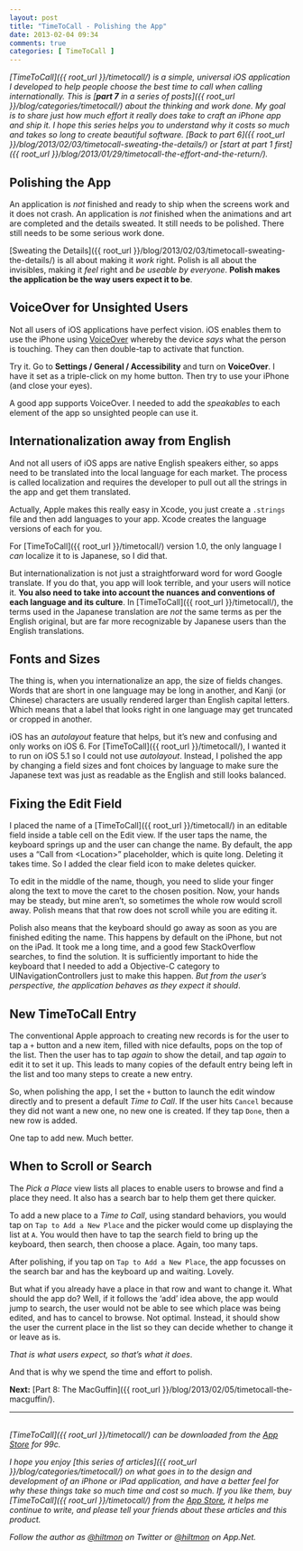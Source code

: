 ```yaml
---
layout: post
title: "TimeToCall - Polishing the App"
date: 2013-02-04 09:34
comments: true
categories: [ TimeToCall ]
---
```


*[TimeToCall]({{ root_url }}/timetocall/) is a simple, universal iOS application I developed to help people choose the best time to call when calling internationally. This is [**part 7** in a series of posts]({{ root_url }}/blog/categories/timetocall/) about the thinking and work done. My goal is to share just how much effort it really does take to craft an iPhone app and ship it. I hope this series helps you to understand why it costs so much and takes so long to create beautiful software. [Back to part 6]({{ root_url }}/blog/2013/02/03/timetocall-sweating-the-details/) or [start at part 1 first]({{ root_url }}/blog/2013/01/29/timetocall-the-effort-and-the-return/).*

## Polishing the App

An application is *not* finished and ready to ship when the screens work and it does not crash. An application is *not* finished when the animations and art are completed and the details sweated. It still needs to be polished. There still needs to be some serious work done.

[Sweating the Details]({{ root_url }}/blog/2013/02/03/timetocall-sweating-the-details/) is all about making it *work* right. Polish is all about the invisibles, making it *feel* right and *be useable by everyone*. **Polish makes the application be the way users expect it to be**.

## VoiceOver for Unsighted Users

Not all users of iOS applications have perfect vision. iOS enables them to use the iPhone using [VoiceOver](http://www.apple.com/accessibility/voiceover/) whereby the device *says* what the person is touching. They can then double-tap to activate that function.

Try it. Go to **Settings / General / Accessibility** and turn on **VoiceOver**. I have it set as a triple-click on my home button. Then try to use your iPhone (and close your eyes).

A good app supports VoiceOver. I needed to add the *speakables* to each element of the app so unsighted people can use it.

## Internationalization away from English

And not all users of iOS apps are native English speakers either, so apps need to be translated into the local language for each market. The process is called localization and requires the developer to pull out all the strings in the app and get them translated.

Actually, Apple makes this really easy in Xcode, you just create a `.strings` file and then add languages to your app. Xcode creates the language versions of each for you.

For [TimeToCall]({{ root_url }}/timetocall/) version 1.0, the only language I *can* localize it to is Japanese, so I did that.

But internationalization is not just a straightforward word for word Google translate. If you do that, you app will look terrible, and your users will notice it. **You also need to take into account the nuances and conventions of each language and its culture**. In [TimeToCall]({{ root_url }}/timetocall/), the terms used in the Japanese translation are *not* the same terms as per the English original, but are far more recognizable by Japanese users than the English translations.

## Fonts and Sizes

The thing is, when you internationalize an app, the size of fields changes. Words that are short in one language may be long in another, and Kanji (or Chinese) characters are usually rendered larger than English capital letters. Which means that a label that looks right in one language may get truncated or cropped in another.

iOS has an *autolayout* feature that helps, but it’s new and confusing and only works on iOS 6. For [TimeToCall]({{ root_url }}/timetocall/), I wanted it to run on iOS 5.1 so I could not use *autolayout*. Instead, I polished the app by changing a field sizes and font choices by language to make sure the Japanese text was just as readable as the English and still looks balanced.

## Fixing the Edit Field

I placed the name of a [TimeToCall]({{ root_url }}/timetocall/) in an editable field inside a table cell on the Edit view. If the user taps the name, the keyboard springs up and the user can change the name. By default, the app uses a “Call from &lt;Location&gt;” placeholder, which is quite long. Deleting it takes time. So I added the clear field icon to make deletes quicker.

To edit in the middle of the name, though, you need to slide your finger along the text to move the caret to the chosen position. Now, your hands may be steady, but mine aren’t, so sometimes the whole row would scroll away. Polish means that that row does not scroll while you are editing it.

Polish also means that the keyboard should go away as soon as you are finished editing the name. This happens by default on the iPhone, but not on the iPad. It took me a long time, and a good few StackOverflow searches, to find the solution. It is sufficiently important to hide the keyboard that I needed to add a Objective-C category to UINavigationControllers just to make this happen. *But from the user’s perspective, the application behaves as they expect it should*.

## New TimeToCall Entry

The conventional Apple approach to creating new records is for the user to tap a `+` button and a new item, filled with nice defaults, pops on the top of the list. Then the user has to tap *again* to show the detail, and tap *again* to edit it to set it up. This leads to many copies of the default entry being left in the list and too many steps to create a new entry.

So, when polishing the app, I set the `+` button to launch the edit window directly and to present a default *Time to Call*. If the user hits `Cancel` because they did not want a new one, no new one is created. If they tap `Done`, then a new row is added.

One tap to add new. Much better.

## When to Scroll or Search

The *Pick a Place* view lists all places to enable users to browse and find a place they need. It also has a search bar to help them get there quicker.

To add a new place to a *Time to Call*, using standard behaviors, you would tap on `Tap to Add a New Place` and the picker would come up displaying the list at `A`. You would then have to tap the search field to bring up the keyboard, then search, then choose a place. Again, too many taps.

After polishing, if you tap on `Tap to Add a New Place`, the app focusses on the search bar and has the keyboard up and waiting. Lovely.

But what if you already have a place in that row and want to change it. What should the app do? Well, if it follows the ‘add’ idea above, the app would jump to search, the user would not be able to see which place was being edited, and has to cancel to browse. Not optimal. Instead, it should show the user the current place in the list so they can decide whether to change it or leave as is. 

*That is what users expect, so that’s what it does*.

And that is why we spend the time and effort to polish.

**Next:** [Part 8: The MacGuffin]({{ root_url }}/blog/2013/02/05/timetocall-the-macguffin/).

---
&nbsp;  
*[TimeToCall]({{ root_url }}/timetocall/) can be downloaded from the [App Store](https://itunes.apple.com/us/app/timetocall/id596429979?ls=1&mt=8) for 99c.*

*I hope you enjoy [this series of articles]({{ root_url }}/blog/categories/timetocall/) on what goes in to the design and development of an iPhone or iPad application, and have a better feel for why these things take so much time and cost so much. If you like them, buy [TimeToCall]({{ root_url }}/timetocall/) from the [App Store](https://itunes.apple.com/us/app/timetocall/id596429979?ls=1&mt=8), it helps me continue to write, and please tell your friends about these articles and this product.*

*Follow the author as [@hiltmon](http://twitter.com/hiltmon) on Twitter or [@hiltmon](http://alpha.app.net/hiltmon) on App.Net.*
